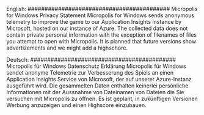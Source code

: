 English:
##########################################
Micropolis for Windows Privacy Statement
Micropolis for Windows sends anonymous telemetry 
to improve the game to our Application Insights
instance by Microsoft, hosted on our instance of 
Azure. The collected data does not contain 
private personal information with the 
exception of filenames of files you attempt to
open with Micropolis. It is planned that
future versions show advertizements and we
might add a highschore.

Deutsch:
###########################################
Micropolis für Windows Datenschutz Erklärung
Micropolis für Windows sendet anonyme Telemetrie 
zur Verbesserung des Spiels an einen Application 
Insights Service von Microsoft, der auf unserer 
Azure-Instanz ausgeführt wird. Die gesammelten
Daten enthalten keinerlei persönliche 
Informationen mit der Aussnahme von Dateinamen 
von Dateien die Sie versuchen mit Micropolis 
zu öffnen. Es ist geplant, in zukünftigen 
Versionen Werbung anzuzeigen und einen 
Highscore einzubauen.
